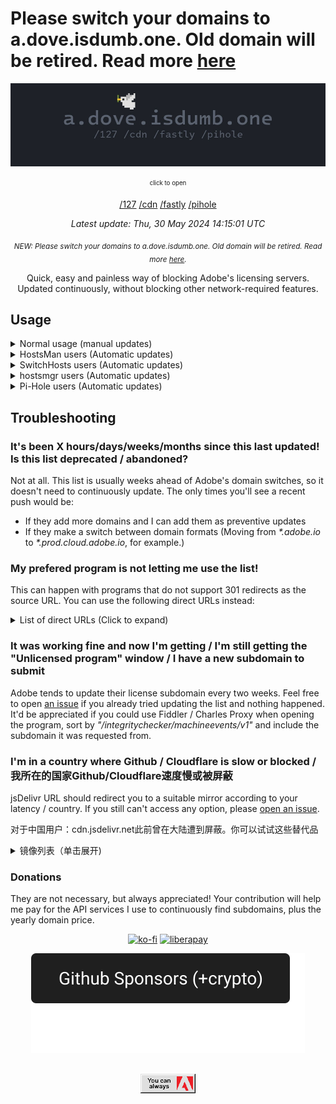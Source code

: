 # Please switch your domains to a.dove.isdumb.one. Old domain will be retired. Read more [here](https://github.com/ignaciocastro/adobe-is-dumb/issues/13)
<div align="center">
  <a href=https://a.dove.isdumb.one><img src="https://github.com/ignaciocastro/adobe-is-dumb/blob/assets/header.jpg?raw=true"></a>
  
  <sub><sup>click to open</sup></sub>


[/127](https://a.dove.isdumb.one/127 "Alternative using 127.0.0.1 instead of 0.0.0.0") [/cdn](https://a.dove.isdumb.one/cdn "Served from jsDelivr") [/fastly](https://a.dove.isdumb.one/fastly "Served from jsDelivr's Fastly mirror (对中国用户有用)") [/pihole](https://a.dove.isdumb.one/pihole "Optimized for Pi-hole users (No IP before domain)")

_Latest update: Thu, 30 May 2024 14:15:01 UTC_

<sub>_NEW: Please switch your domains to a.dove.isdumb.one. Old domain will be retired. Read more [here](https://github.com/ignaciocastro/adobe-is-dumb/issues/13)._</sub>


Quick, easy and painless way of blocking Adobe's licensing servers. Updated continuously, without blocking other network-required features.</div>


## Usage

<details>
<summary>Normal usage (manual updates)</summary>

- Copy the contents from the list to your hosts file, located in C:/Windows/System32/drivers/etc/hosts.
</details>

<details>
    <summary>HostsMan users (Automatic updates)</summary>

- HostsMan users can't use CDN / Pi-hole URLs because of the program's request headers requirements.

1. Open HostsMan as Administrator
2. Click on Hosts > Manage Update Sources -> Add source
3. Fill with the following information
    - Name: Adobe is dumb
    - File name or URL: https://a.dove.isdumb.one or https://a.dove.isdumb.one/127
    - Name of hosts file: Leave blank
    - Import Comments: Enabled
    - Import Possible Hijacks: Use global settings
4. Click on OK > Close > Configure Updater
5. Check "Automatically check and download new hosts file updates", Apply > Ok
6. Click on "Check for Updates"
</details>

<details>
    <summary>SwitchHosts users (Automatic updates)</summary>

1. Open SwitchHosts as administrator
2. Click on + > Select Hosts type as "Remote"
3. Fill with the following information
    - Hosts title: Adobe is dumb
    - File name or URL: Any URL available at the beggining (CDNs included)
    - Auto refresh: 24 hours if using normal URLs, 1 hour if using CDNs
4. Click on OK > Right click on the name > Refresh
5. Click on the toggle to enable it
</details>

<details>
    <summary>hostsmgr users (Automatic updates)</summary>

1. Add your prefered URL to hosts_sources.dat
2. Run hostsmgr to update
</details>

<details>
    <summary>Pi-Hole users (Automatic updates)</summary>

1. Open the Pi-hole dashboard > Adlists
2. Fill with the following information
    - Address: https://a.dove.isdumb.one/pihole
    - Comment: Adobe is dumb
3. Click "Add", then run `pihole -g` or update gravity online.
</details>

## Troubleshooting
### It's been X hours/days/weeks/months since this last updated! Is this list deprecated / abandoned?
Not at all. This list is usually weeks ahead of Adobe's domain switches, so it doesn't need to continuously update. The only times you'll see a recent push would be:
- If they add more domains and I can add them as preventive updates
- If they make a switch between domain formats (Moving from _*.adobe.io_ to _*.prod.cloud.adobe.io_, for example.)

### My prefered program is not letting me use the list!
This can happen with programs that do not support 301 redirects as the source URL. You can use the following direct URLs instead:

<details>
    <summary>List of direct URLs (Click to expand)</summary>

- Default: https://a.dove.isdumb.one/list.txt
- Alternative (127.0.0.1): https://a.dove.isdumb.one/127.txt
- CDN: https://cdn.jsdelivr.net/gh/ignaciocastro/adobe-is-dumb@latest/list.txt
- Fastly: https://fastly.jsdelivr.net/gh/ignaciocastro/adobe-is-dumb@latest/list.txt
- Pihole: https://a.dove.isdumb.one/pihole.txt
</details>

### It was working fine and now I'm getting / I'm still getting the "Unlicensed program" window / I have a new subdomain to submit
Adobe tends to update their license subdomain every two weeks. Feel free to open [an issue](https://github.com/ignaciocastro/adobe-is-dumb/issues/new) if you already tried updating the list and nothing happened. It'd be appreciated if you could use Fiddler / Charles Proxy when opening the program, sort by _"/integritychecker/machineevents/v1"_ and include the subdomain it was requested from.

### I'm in a country where Github / Cloudflare is slow or blocked / 我所在的国家Github/Cloudflare速度慢或被屏蔽
jsDelivr URL should redirect you to a suitable mirror according to your latency / country. If you still can't access any option, please [open an issue](https://github.com/ignaciocastro/adobe-is-dumb/issues/new).

对于中国用户：cdn.jsdelivr.net此前曾在大陆遭到屏蔽。你可以试试这些替代品
<details>
    <summary>镜像列表（单击展开)</summary>
    
- Fastly镜像: [违约](https://fastly.jsdelivr.net/gh/ignaciocastro/adobe-is-dumb@latest/list.txt) | [备选方案（127.0.0.1)](https://fastly.jsdelivr.net/gh/ignaciocastro/adobe-is-dumb@latest/127.txt) | [Pi-hole](https://fastly.jsdelivr.net/gh/ignaciocastro/adobe-is-dumb@latest/pihole.txt)
- Gcore镜像: [违约](https://gcore.jsdelivr.net/gh/ignaciocastro/adobe-is-dumb@latest/list.txt) | [备选方案（127.0.0.1)](https://gcore.jsdelivr.net/gh/ignaciocastro/adobe-is-dumb@latest/127.txt) | [Pi-hole](https://gcore.jsdelivr.net/gh/ignaciocastro/adobe-is-dumb@latest/pihole.txt)
- Quantil镜像: [违约](https://quantil.jsdelivr.net/gh/ignaciocastro/adobe-is-dumb@latest/list.txt) | [备选方案（127.0.0.1)](https://quantil.jsdelivr.net/gh/ignaciocastro/adobe-is-dumb@latest/127.txt) | [Pi-hole](https://quantil.jsdelivr.net/gh/ignaciocastro/adobe-is-dumb@latest/pihole.txt)
- Ghproxy: [违约](https://gh-proxy.com/https://raw.githubusercontent.com/ignaciocastro/adobe-is-dumb/main/list.txt) | [备选方案（127.0.0.1)](https://gh-proxy.com/https://raw.githubusercontent.com/ignaciocastro/adobe-is-dumb/main/127.txt) | [Pi-hole](https://gh-proxy.com/https://raw.githubusercontent.com/ignaciocastro/adobe-is-dumb/main/pihole.txt)
</details>

### Donations
They are not necessary, but always appreciated! Your contribution will help me pay for the API services I use to continuously find subdomains, plus the yearly domain price.

<div align="center">

[![ko-fi](https://ko-fi.com/img/githubbutton_sm.svg)](https://ko-fi.com/F2F2PQN55)
[![liberapay](https://liberapay.com/assets/widgets/donate.svg)](https://liberapay.com/ignaseeo/)

[![githubsponsor](https://github.com/ignaciocastro/adobe-is-dumb/blob/assets/githubsponsor.svg?raw=true)](https://github.com/sponsors/ignaciocastro)

</center>

##
 <div align="center"><img src="https://github.com/ignaciocastro/adobe-is-dumb/blob/assets/adobe.png?raw=true"></div>
